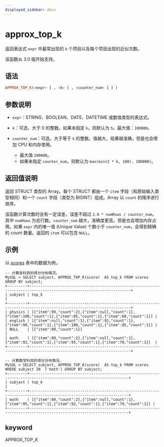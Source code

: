 ```yaml
---
displayed_sidebar: docs
---
```


# approx_top_k



返回表达式 `expr` 中最常出现的 `k` 个项目以及每个项目出现的近似次数。

该函数从 3.0 版开始支持。

## 语法

```Haskell
APPROX_TOP_K(<expr> [ , <k> [ , <counter_num> ] ] )
```

## 参数说明

- `expr`：STRING、BOOLEAN、DATE、DATETIME 或数值类型的表达式。
- `k`：可选，大于 0 的整数。如果未指定 `k`，则默认为 `5`。最大值：`100000`。
- `counter_num`：可选，大于等于 `k` 的整数。值越大，结果越准确，但是也会增加 CPU 和内存使用。

  - 最大值 `100000`。
  - 如果未指定 `counter_num`，则默认为 `max(min(2 * k, 100), 100000)`。

## 返回值说明

返回 STRUCT 类型的 Array。每个 STRUCT 都由一个 `item` 字段（和原始输入类型相同）和一个 `count` 字段（类型为 BIGINT）组成。Array 以 `count` 的降序进行排序。

该函数计算次数时会有一定误差，误差不超过 `2.0 * numRows / counter_num`。其中 `numRows` 为总行数。`counter_num` 越大，准确度更高，但是也会增加内存占用。如果 `expr` 内的唯一值 (Unique Value) 个数小于 `counter_num`，会得到精确的 count 数量。返回的 `item` 可以包含 `NULL`。

## 示例

以 [scores](../Window_function.md#窗口函数建表示例) 表中的数据为例。

```plaintext
-- 计算各科目的得分分布情况。
MySQL > SELECT subject, APPROX_TOP_K(score)  AS top_k FROM scores GROUP BY subject;
+---------+--------------------------------------------------------------------------------------------------------------------+
| subject | top_k                                                                                                              |
+---------+--------------------------------------------------------------------------------------------------------------------+
| physics | [{"item":99,"count":2},{"item":null,"count":1},{"item":100,"count":1},{"item":85,"count":1},{"item":60,"count":1}] |
| english | [{"item":null,"count":1},{"item":92,"count":1},{"item":98,"count":1},{"item":100,"count":1},{"item":85,"count":1}] |
| NULL    | [{"item":90,"count":1}]                                                                                            |
| math    | [{"item":80,"count":2},{"item":null,"count":1},{"item":92,"count":1},{"item":95,"count":1},{"item":70,"count":1}]  |
+---------+--------------------------------------------------------------------------------------------------------------------+

-- 计算数学科目的得分分布情况。
MySQL > SELECT subject, APPROX_TOP_K(score)  AS top_k FROM scores WHERE subject IN  ('math') GROUP BY subject;
+---------+-------------------------------------------------------------------------------------------------------------------+
| subject | top_k                                                                                                             |
+---------+-------------------------------------------------------------------------------------------------------------------+
| math    | [{"item":80,"count":2},{"item":null,"count":1},{"item":95,"count":1},{"item":92,"count":1},{"item":70,"count":1}] |
+---------+-------------------------------------------------------------------------------------------------------------------+
```

## keyword

APPROX_TOP_K
